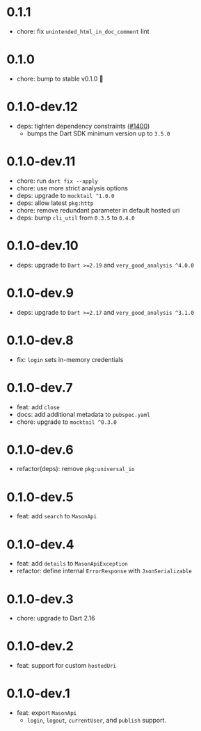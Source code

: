 # 0.1.1

- chore: fix `unintended_html_in_doc_comment` lint

# 0.1.0

- chore: bump to stable v0.1.0 🎉

# 0.1.0-dev.12

- deps: tighten dependency constraints ([#1400](https://github.com/felangel/mason/issues/1400))
  - bumps the Dart SDK minimum version up to `3.5.0`

# 0.1.0-dev.11

- chore: run `dart fix --apply`
- chore: use more strict analysis options
- deps: upgrade to `mocktail ^1.0.0`
- deps: allow latest `pkg:http`
- chore: remove redundant parameter in default hosted uri
- deps: bump `cli_util` from `0.3.5` to `0.4.0`

# 0.1.0-dev.10

- deps: upgrade to `Dart >=2.19` and `very_good_analysis ^4.0.0`

# 0.1.0-dev.9

- deps: upgrade to `Dart >=2.17` and `very_good_analysis ^3.1.0`

# 0.1.0-dev.8

- fix: `login` sets in-memory credentials

# 0.1.0-dev.7

- feat: add `close`
- docs: add additional metadata to `pubspec.yaml`
- chore: upgrade to `mocktail ^0.3.0`

# 0.1.0-dev.6

- refactor(deps): remove `pkg:universal_io`

# 0.1.0-dev.5

- feat: add `search` to `MasonApi`

# 0.1.0-dev.4

- feat: add `details` to `MasonApiException`
- refactor: define internal `ErrorResponse` with `JsonSerializable`

# 0.1.0-dev.3

- chore: upgrade to Dart 2.16

# 0.1.0-dev.2

- feat: support for custom `hostedUri`

# 0.1.0-dev.1

- feat: export `MasonApi`
  - `login`, `logout`, `currentUser`, and `publish` support.
